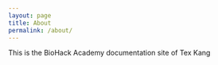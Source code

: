 ```yaml
---
layout: page
title: About
permalink: /about/
---
```


This is the BioHack Academy documentation site of Tex Kang

